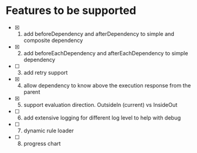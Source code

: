 # Features to be supported
- [x] 1. add beforeDependency and afterDependency to simple and composite dependency
- [x] 2. add beforeEachDependency and afterEachDependency to simple dependency
- [ ] 3. add retry support
- [x] 4. allow dependency to know above the execution response from the parent
- [x] 5. support evaluation direction. OutsideIn (current) vs InsideOut
- [ ] 6. add extensive logging for different log level to help with debug
- [ ] 7. dynamic rule loader
- [ ] 8. progress chart